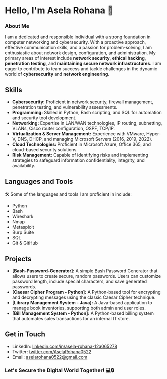 # Hello, I'm Asela Rohana 👋

### About Me
I am a dedicated and responsible individual with a strong foundation in computer networking and cybersecurity. With a proactive approach, effective communication skills, and a passion for problem-solving, I am enthusiastic about network design, configuration, and administration. My primary areas of interest include **network security**, **ethical hacking**, **penetration testing**, and **maintaining secure network infrastructures**. I am eager to contribute to team success and tackle challenges in the dynamic world of **cybersecurity** and **network engineering**.

## Skills

- **Cybersecurity:** Proficient in network security, firewall management, penetration testing, and vulnerability assessments.
- **Programming:** Skilled in Python, Bash scripting, and SQL for automation and security tool development.
- **Networking:** Expertise in LAN/WAN technologies, IP routing, subnetting, VLANs, Cisco router configuration, OSPF, TCP/IP.
- **Virtualization & Server Management:** Experience with VMware, Hyper-V, DNS, DHCP, and managing Microsoft Servers (2016, 2019, 2022).
- **Cloud Technologies:** Proficient in Microsoft Azure, Office 365, and cloud-based security solutions.
- **Risk Management:** Capable of identifying risks and implementing strategies to safeguard information confidentiality, integrity, and availability.

## Languages and Tools
🛠️ Some of the languages and tools I am proficient in include:
- Python
- Bash
- Wireshark
- Nmap
- Metasploit
- Burp Suite
- SQL
- Git & GitHub

## Projects

- **[Bash-Password-Generator]:** A simple Bash Password Generator that allows users to create secure, random passwords. Users can customize password length, include special characters, and save generated passwords.
- **[Caesar Cipher Program - Python]:** A Python-based tool for encrypting and decrypting messages using the classic Caesar Cipher technique.
- **[Library Management System - Java]:** A Java-based application to manage book inventories, supporting both admin and user roles.
- **[Bill Management System - Python]:** A Python-based billing system that automates sales transactions for an internal IT store.

## Get in Touch

- LinkedIn: [linkedin.com/in/asela-rohana-12a065278](https://www.linkedin.com/in/asela-rohana-12a065278/)
- Twitter: [twitter.com/AselaRohana0522](https://twitter.com/AselaRohana0522)
- Email: [aselarohana0522@gmail.com](mailto:aselarohana0522@gmail.com)

### Let's Secure the Digital World Together! 💻🔒
